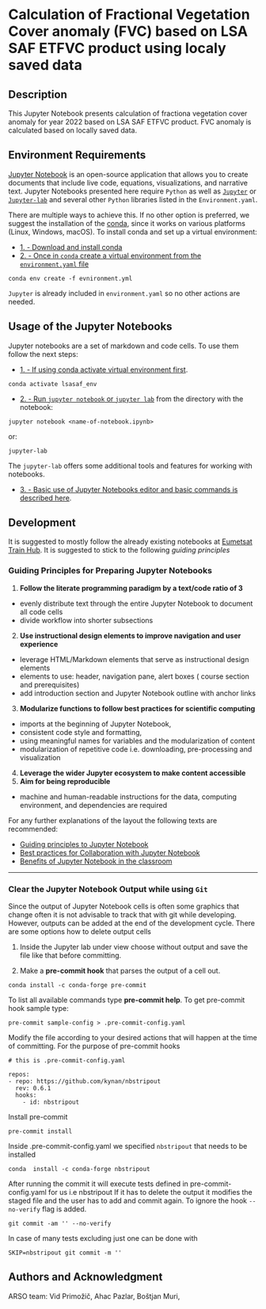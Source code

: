 # Calculation of Fractional Vegetation Cover anomaly (FVC) based on LSA SAF ETFVC product using localy saved data


## Description
This Jupyter Notebook presents calculation of fractiona vegetation cover anomaly for year 2022 based on LSA SAF ETFVC product. FVC anomaly is calculated based on locally saved data.

## Environment Requirements
[Jupyter Notebook](https://jupyter.org) is an open-source application that allows you to create documents that include live code, equations, visualizations, and narrative text. Jupyter Notebooks presented here require `Python` as well as [`Jupyter`](https://jupyter.org/) or [`Jupyter-lab`](https://jupyter.org/) and several other `Python` libraries listed in the `Environment.yaml`.

There are multiple ways to achieve this. If no other option is preferred, we suggest the installation of the [conda](https://docs.conda.io/projects/conda/en/stable/index.html), since it works on various platforms (Linux, Windows, macOS). To install conda and set up a virtual environment:

* [1. - Download and install conda](https://docs.conda.io/projects/conda/en/stable/index.html)
* [2. - Once in `conda` create a virtual environment from the `environment.yaml` file](https://conda.io/projects/conda/en/latest/user-guide/tasks/manage-environments.html)
```
conda env create -f evnironment.yml
```
`Jupyter` is already included in `environment.yaml` so no other actions are needed.

## Usage of the Jupyter Notebooks
Jupyter notebooks are a set of markdown and code cells. To use them follow the next steps:

* [1. - If using conda activate virtual environment first](https://conda.io/projects/conda/en/latest/user-guide/tasks/manage-environments.html#activating-an-environment).
```
conda activate lsasaf_env
```

* [2. - Run `jupyter notebook` or `jupyter lab`](https://docs.jupyter.org/en/latest/running.html) from the directory with the notebook:
```
jupyter notebook <name-of-notebook.ipynb>
```
or:
```
jupyter-lab
```
The `jupyter-lab` offers some additional tools and features for working with notebooks.

* [3. - Basic use of Jupyter Notebooks editor and basic commands is described here](https://jupyter-notebook.readthedocs.io/en/stable/notebook.html).

## Development

It is suggested to mostly follow the already existing notebooks at [Eumetsat Train Hub](https://catalog.trainhub.eumetsat.int/).
It is suggested to stick to the following *guiding principles*

### Guiding Principles for Preparing Jupyter Notebooks
1. **Follow the literate programming paradigm by a text/code ratio of 3**
 *  evenly distribute text through the entire Jupyter Notebook to document all code cells
 *  divide workflow into shorter subsections 
2. **Use instructional design elements to improve navigation and user experience**
 *  leverage HTML/Markdown elements that serve as instructional design elements
 *  elements to use: header, navigation pane, alert boxes ( course section and prerequisites) 
 *  add introduction section and Jupyter Notebook outline with anchor links
3. **Modularize functions to follow best practices for scientific computing**
 *  imports at the beginning of Jupyter Notebook,
 *  consistent code style and formatting,
 *  using meaningful names for variables and the modularization of content
 *  modularization of repetitive code i.e. downloading, pre-processing and visualization
4. **Leverage the wider Jupyter ecosystem to make content accessible**
5. **Aim for being reproducible**
 *  machine and human-readable instructions for the data, computing environment, and dependencies are required


For any further explanations of the layout the following texts are recommended:
* [Guiding principles to Jupyter Notebook](https://www.mdpi.com/2072-4292/14/14/3359)
* [Best practices for Collaboration with Jupyter Notebook](https://arxiv.org/pdf/2202.07233.pdf)
* [Benefits of Jupyter Notebook in the classroom](https://sci-hub.st/10.1145/3368308.3415397)

---

### Clear the Jupyter Notebook Output while using `Git`

Since the output of Jupyter Notebook cells is often some graphics that change often it is not advisable to track that with git while developing.
However, outputs can be added at the end of the development cycle. 
There are some options how to delete output cells
 1. Inside the Jupyter lab under view choose without output and save the file like that before committing.

 2. Make a **pre-commit hook** that parses the output of a cell out.
```
conda install -c conda-forge pre-commit

```
To list all available commands type **pre-commit help**.
To get pre-commit hook sample type:
```
pre-commit sample-config > .pre-commit-config.yaml
```
Modify the file according to your desired actions that will happen at the time of committing.
For the purpose of pre-commit hooks
```
# this is .pre-commit-config.yaml

repos:
- repo: https://github.com/kynan/nbstripout
  rev: 0.6.1
  hooks:
    - id: nbstripout
```

Install pre-commit 
```
pre-commit install
```
Inside .pre-commit-config.yaml we specified `nbstripout` that needs to be installed
```
conda  install -c conda-forge nbstripout
```

After running the commit it will execute tests defined in pre-commit-config.yaml for us i.e nbstripout
If it has to delete the output it modifies the staged file and the user has to add and commit again.
To ignore the hook `--no-verify` flag is added.

```
git commit -am '' --no-verify
```

In case of many tests excluding just one can be done with
```
SKIP=nbstripout git commit -m ''
```


## Authors and Acknowledgment
ARSO team:
Vid Primožič,
Ahac Pazlar,
Boštjan Muri,

